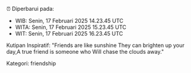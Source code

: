 ⏰ Diperbarui pada:
- WIB: Senin, 17 Februari 2025 14.23.45 UTC
- WITA: Senin, 17 Februari 2025 15.23.45 UTC
- WIT: Senin, 17 Februari 2025 16.23.45 UTC

Kutipan Inspiratif:
"Friends are like sunshine They can brighten up your day,A true friend is someone who Will chase the clouds away."


Kategori: friendship

